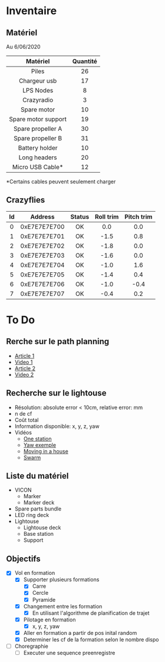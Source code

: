 # Inventaire

## Matériel
Au 6/06/2020

|     Matériel      |  Quantité 	|
|:-----------------:|:-----------:|
|Piles              |   	26      |
|Chargeur usb       |   	17      |
|LPS Nodes          |      8      |
|Crazyradio         |   	 3      |
|Spare motor        |   	10      |
|Spare motor support|   	19      |
|Spare propeller A  |   	30      |
|Spare propeller B  |   	31      |
|Battery holder     |   	10      |
|Long headers       |   	20      |
|Micro USB Cable*   |   	12      |

\*Certains cables peuvent seulement charger



## Crazyflies

|   Id 	|    Address    | Status |  Roll trim  | Pitch trim  |
|:-----:|:-------------:|:------:|:-----------:|:-----------:|
|   0   | 0xE7E7E7E700  |   OK   |     0.0     |     0.0     |
|   1   | 0xE7E7E7E701  |   OK   |    -1.5     |     0.8     |
|   2   | 0xE7E7E7E702  |   OK   |    -1.8     |     0.0     |
|   3   | 0xE7E7E7E703  |   OK   |    -1.6     |     0.0     |
|   4   | 0xE7E7E7E704  |   OK   |    -1.0     |     1.6     |
|   5   | 0xE7E7E7E705  |   OK   |    -1.4     |     0.4     |
|   6   | 0xE7E7E7E706  |   OK   |    -1.0     |    -0.4     |
|   7   | 0xE7E7E7E707  |   OK   |    -0.4     |     0.2     |


# To Do
## Rerche sur le path planning
  - [Article 1](https://ieeexplore.ieee.org/document/8598938)
  - [Video 1](https://www.youtube.com/watch?v=ZN2e7h-kkpw&feature=emb_title)
  - [Article 2](https://arxiv.org/pdf/1909.05150.pdf)
  - [Video 2](https://www.youtube.com/watch?v=N4rWiraIU2k&feature=emb_title)

## Recherche sur le lightouse
  - Résolution: absolute error < 10cm, relative error: mm
  - n de cf
  - Coût total
  - Information disponible: x, y, z, yaw
  - Vidéos
    - [One station](https://www.youtube.com/watch?v=yhx0BSGxh5Q)
    - [Yaw exemple](https://www.youtube.com/watch?v=NHdlHIq_ce0)
    - [Moving in a house](https://www.youtube.com/watch?v=gQkrPM6UUbs)
    - [Swarm](https://www.youtube.com/watch?v=BggnSDj3baE)


## Liste du matériel
  - VICON
    - Marker
    - Marker deck
  - Spare parts bundle
  - LED ring deck
  - Lightouse
    - Lightouse deck
    - Base station
    - Support

## Objectifs
  - [x] Vol en formation
    - [x] Supporter plusieurs formations
      - [x] Carre
      - [x] Cercle
      - [x] Pyramide
    - [x] Changement entre les formation
      - [x] En utilisant l'algorithme de planification de trajet
    - [x] Pilotage en formation
      - [x] x, y, z, yaw
    - [x] Aller en formation a partir de pos inital random
    - [x] Determiner les cf de la formation selon le nombre dispo
  - [ ] Choregraphie
    - [ ] Executer une sequence preenregistre